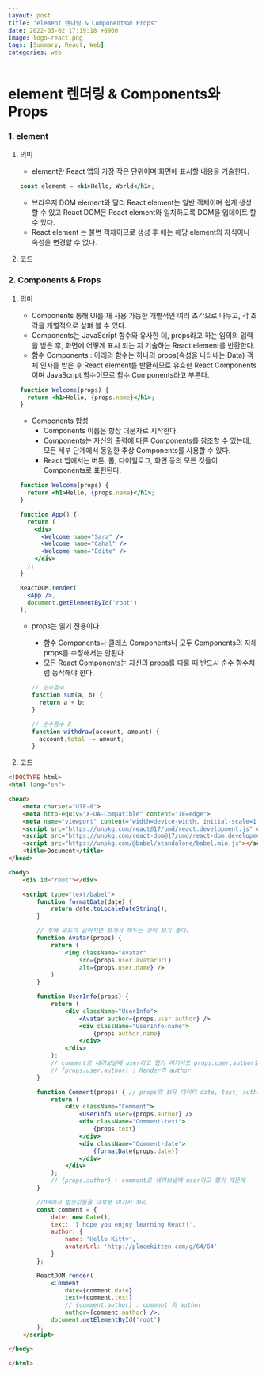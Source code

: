 ```yaml
---
layout: post
title: "element 렌더링 & Components와 Props"
date: 2022-03-02 17:19:18 +0900
image: logo-react.png
tags: [Summary, React, Web]
categories: web
---
```

# element 렌더링 & Components와 Props

### 1. element

1. 의미
    - element란 React 앱의 가장 작은 단위이며 화면에 표시할 내용을 기술한다.
    
    ```jsx
    const element = <h1>Hello, World</h1>;
    ```
    
    - 브라우저 DOM element와 달리 React element는 일반 객체이며 쉽게 생성 할 수 있고 React DOM은 React element와 일치하도록 DOM을 업데이트 할 수 있다.
    - React element 는 불변 객체이므로 생성 후 에는 해당 element의 자식이나 속성을 변경할 수 없다.
    
2. 코드

### 2. ****Components & Props****

1. 의미
    - Components 통해 UI를 재 사용 가능한 개별적인 여러 조각으로 나누고, 각 조각을 개별적으로 살펴 볼 수 있다.
    - Components는 JavaScript 함수와 유사한 데, props라고 하는 임의의 입력을 받은 후, 화면에 어떻게 표시 되는 지 기술하는 React element를 반환한다.
    - 함수 Components : 아래의 함수는 하나의 props(속성을 나타내는 Data) 객체 인자를 받은 후 React element를 반환하므로 유효한 React Components이며 JavaScript 함수이므로 함수 Components라고 부른다.
    
    ```jsx
    function Welcome(props) {
      return <h1>Hello, {props.name}</h1>;
    }
    ```
    
    - Components 합성
        - Components 이름은 항상 대문자로 시작한다.
        - Components는 자신의 출력에 다른 Components를 참조할 수 있는데, 모든 세부 단계에서 동일한 추상 Components를 사용할 수 있다.
        - React 앱에서는 버튼, 폼, 다이얼로그, 화면 등의 모든 것들이 Components로 표현된다.
    
    ```jsx
    function Welcome(props) {
      return <h1>Hello, {props.name}</h1>;
    }
    
    function App() {
      return (
        <div>
          <Welcome name="Sara" />
          <Welcome name="Cahal" />
          <Welcome name="Edite" />
        </div>
      );
    }
    
    ReactDOM.render(
      <App />,
      document.getElementById('root')
    );
    ```
    
    - props는 읽기 전용이다.
        - 함수 Components나 클래스 Components나 모두 Components의 자체 props를 수정해서는 안된다.
        - 모든 React Components는 자신의 props를 다룰 때 반드시 순수 함수처럼 동작해야 한다.
        
        ```jsx
        // 순수함수
        function sum(a, b) {
          return a + b;
        }
        
        // 순수함수 X
        function withdraw(account, amount) {
          account.total -= amount;
        }
        ```
        

1. 코드

```html
<!DOCTYPE html>
<html lang="en">

<head>
    <meta charset="UTF-8">
    <meta http-equiv="X-UA-Compatible" content="IE=edge">
    <meta name="viewport" content="width=device-width, initial-scale=1.0">
    <script src="https://unpkg.com/react@17/umd/react.development.js" crossorigin></script>
    <script src="https://unpkg.com/react-dom@17/umd/react-dom.development.js" crossorigin></script>
    <script src="https://unpkg.com/@babel/standalone/babel.min.js"></script>
    <title>Document</title>
</head>

<body>
    <div id="root"></div>

    <script type="text/babel">
        function formatDate(date) {
            return date.toLocaleDateString();
        }

        // 후에 코드가 길어지면 쪼개서 해두는 것이 보기 좋다. 
        function Avatar(props) {
            return (
                <img className="Avatar"
                    src={props.user.avatarUrl}
                    alt={props.user.name} />
            )
        }

        function UserInfo(props) {
            return (
                <div className="UserInfo">
                    <Avatar author={props.user.author} />
                    <div className="UserInfo-name">
                        {props.author.name}
                    </div>
                </div>
            );
            // comment로 내려보낼때 user라고 했기 여기서도 props.user.author로 써준다.
            // {props.user.author} : Render의 author
        }

        function Comment(props) { // props의 보유 데이터 date, text, author
            return (
                <div className="Comment">
                    <UserInfo user={props.author} />
                    <div className="Comment-text">
                        {props.text}
                    </div>
                    <div className="Comment-date">
                        {formatDate(props.date)}
                    </div>
                </div>
            );
            // {props.author} : comment로 내려보낼때 user라고 했기 때문에
        }

        //DB에서 받은값들을 대부분 여기서 처리
        const comment = {
            date: new Date(),
            text: 'I hope you enjoy learning React!',
            author: {
                name: 'Hello Kitty',
                avatarUrl: 'http://placekitten.com/g/64/64'
            }
        };

        ReactDOM.render(
            <Comment
                date={comment.date}
                text={comment.text}
                // {comment.author} : comment 의 author
                author={comment.author} />,
            document.getElementById('root')
        );
    </script>

</body>

</html>
```